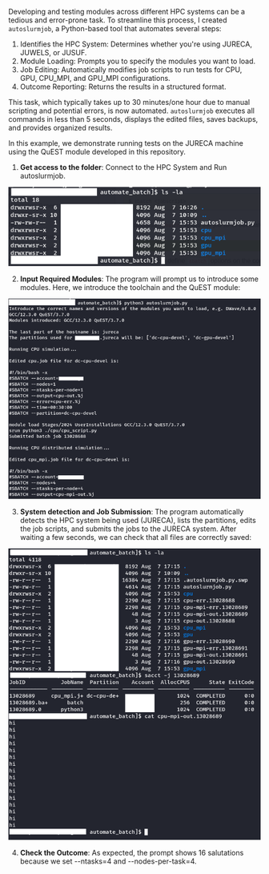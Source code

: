 Developing and testing modules across different HPC systems can be a tedious and error-prone task. To streamline this process, I created `autoslurmjob`, a Python-based tool that automates several steps:

  1. Identifies the HPC System: Determines whether you're using JURECA, JUWELS, or JUSUF.
  2. Module Loading: Prompts you to specify the modules you want to load.
  3. Job Editing: Automatically modifies job scripts to run tests for CPU, GPU, CPU_MPI, and GPU_MPI configurations.
  4. Outcome Reporting: Returns the results in a structured format.

This task, which typically takes up to 30 minutes/one hour due to manual scripting and potential errors, is now automated. `autoslurmjob` executes all commands in less than 5 seconds, displays the edited files, saves backups, and provides organized results.

In this example, we demonstrate running tests on the JURECA machine using the QuEST module developed in this repository.
1. **Get access to the folder**: Connect to the HPC System and Run autoslurmjob.

![alt text](pics/pic1.png)

2. **Input Required Modules**: The program will prompt us to introduce some modules. Here, we introduce the toolchain and the QuEST module:

![alt text](pics/pic2.png)

3. **System detection and Job Submission**: The program automatically detects the HPC system being used (JURECA), lists the partitions, edits the job scripts, and submits the jobs to the JURECA system. After waiting a few seconds, we can check that all files are correctly saved:

![alt text](pics/pic3.png)

4. **Check the Outcome**: As expected, the prompt shows 16 salutations because we set --ntasks=4 and --nodes-per-task=4.

